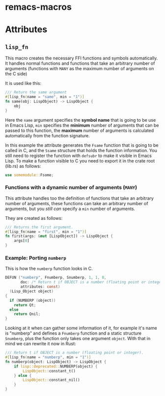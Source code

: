 remacs-macros
=============

# Attributes

## `lisp_fn`
This macro creates the necessary FFI functions and symbols automatically.
It handles normal functions and functions that take an arbitrary number of arguments (functions with `MANY` as the
maximum number of arguments on the C side)

It is used like this:

```rust
/// Return the same argument
#[lisp_fn(name = "same", min = "1")]
fn same(obj: LispObject) -> LispObject {
    obj
}
```

Here the `name` argument specifies the **symbol name** that is going to be use in Emacs Lisp, `min` specifies the **minimum** number of arguments that can be passed to this function, the **maximum** number of arguments is calculated automatically from the function signature.

In this example the attribute generates the `Fsame` function that is going to be called in C, and the `Ssame` structure that holds the function information. You still need to register the function with `defsubr` to make it visible in Emacs Lisp. To make a function visible to C you need to export it in the crate root (lib.rs) as follows:

```rust
use somemodule::Fsome;
```

### Functions with a dynamic number of arguments (`MANY`)

This attribute handles too the definition of functions that take an arbitrary number of arguments, these functions can take an arbitrary number of arguments, but you *still can* specify a `min` number of arguments.

They are created as follows:

```rust
/// Returns the first argument.
#[lisp_fn(name = "first", min = "1")]
fn first(args: &mut [LispObject]) -> LispObject {
    args[0]
}
```

### Example: Porting `numberp`

This is how the `numberp` function looks in C.

```c
DEFUN ("numberp", Fnumberp, Snumberp, 1, 1, 0,
       doc: /* Return t if OBJECT is a number (floating point or integer).  */
       attributes: const)
  (Lisp_Object object)
{
  if (NUMBERP (object))
    return Qt;
  else
    return Qnil;
}
```

Looking at it when can gather some information of it, for example it's name is "numberp" and defines a `Fnumberp` function and a static structure `Snumberp`, plus the function only takes one argument `object`. With that in mind we can rewrite it now in Rust:

```rust
/// Return t if OBJECT is a number (floating point or integer).
#[lisp_fn(name = "numberp", min = "1")]
fn numberp(object: LispObject) -> LispObject {
    if lisp::deprecated::NUMBERP(object) {
        LispObject::constant_t()
    } else {
        LispObject::constant_nil()
    }
}
```
